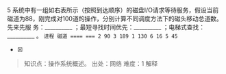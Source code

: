 5
系统中有一组如右表所示（按照到达顺序）的磁盘I/O请求等待服务，假设当前磁道为88，刚完成对100道的操作，分别计算不同调度方法下的磁头移动总道数。先来先服
务：__________ ；最短寻找时间优先：__________ ；电梯式查找：__________ 。
    ```
	    进程 磁道
	    ==== ===
	    2 90
	    3 189
	    1 130
	    6 16
	    5 45
	    ```
    
- [x]  

> 知识点：操作系统概述。
> 出处：网络
> 难度：1
> 解释
